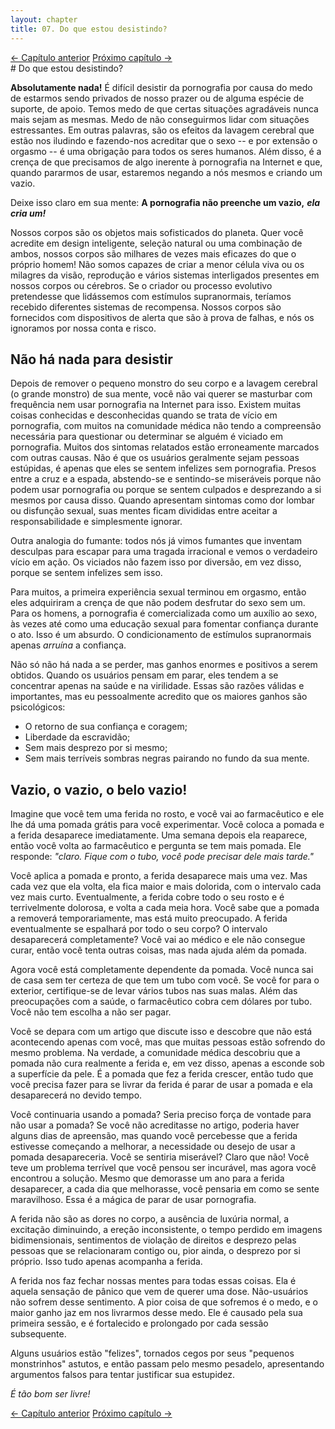 ```yaml
---
layout: chapter
title: 07. Do que estou desistindo? 
---
```

<div class="pagination-selector">
<a href="06-caracteristicas-lavagem-cerebral.html" class="chapter-btn">&larr; Capítulo anterior</a>
<a href="08-economizando-tempo.html" class="chapter-btn">Próximo capítulo &#8594;</a>
</div>
# Do que estou desistindo?

**Absolutamente nada!** É difícil desistir da pornografia por causa do medo de estarmos sendo privados de nosso prazer ou de alguma espécie de suporte, de apoio. Temos medo de que certas situações agradáveis ​​nunca mais sejam as mesmas. Medo de não conseguirmos lidar com situações estressantes. Em outras palavras, são os efeitos da lavagem cerebral que estão nos iludindo e fazendo-nos acreditar que o sexo -- e por extensão o orgasmo -- é uma obrigação para todos os seres humanos. Além disso, é a crença de que precisamos de algo inerente à pornografia na Internet e que, quando pararmos de usar, estaremos negando a nós mesmos e criando um vazio.

Deixe isso claro em sua mente: **A pornografia não preenche um vazio,** ***ela cria um!***

Nossos corpos são os objetos mais sofisticados do planeta. Quer você acredite em design inteligente, seleção natural ou uma combinação de ambos, nossos corpos são milhares de vezes mais eficazes do que o próprio homem! Não somos capazes de criar a menor célula viva ou os milagres da visão, reprodução e vários sistemas interligados presentes em nossos corpos ou cérebros. Se o criador ou processo evolutivo pretendesse que lidássemos com estímulos supranormais, teríamos recebido diferentes sistemas de recompensa. Nossos corpos são fornecidos com dispositivos de alerta que são à prova de falhas, e nós os ignoramos por nossa conta e risco.

## Não há nada para desistir

Depois de remover o pequeno monstro do seu corpo e a lavagem cerebral (o grande monstro) de sua mente, você não vai querer se masturbar com frequência nem usar pornografia na Internet para isso. Existem muitas coisas conhecidas e desconhecidas quando se trata de vício em pornografia, com muitos na comunidade médica não tendo a compreensão necessária para questionar ou determinar se alguém é viciado em pornografia. Muitos dos sintomas relatados estão erroneamente marcados com outras causas. Não é que os usuários geralmente sejam pessoas estúpidas, é apenas que eles se sentem infelizes sem pornografia. Presos entre a cruz e a espada, abstendo-se e sentindo-se miseráveis ​​porque não podem usar pornografia ou ​​porque se sentem culpados e desprezando a si mesmos por causa disso. Quando apresentam sintomas como dor lombar ou disfunção sexual, suas mentes ficam divididas entre aceitar a responsabilidade e simplesmente ignorar. 

Outra analogia do fumante: todos nós já vimos fumantes que inventam desculpas para escapar para uma tragada irracional e vemos o verdadeiro vício em ação. Os viciados não fazem isso por diversão, em vez disso, porque se sentem infelizes sem isso.

Para muitos, a primeira experiência sexual terminou em orgasmo, então eles adquiriram a crença de que não podem desfrutar do sexo sem um. Para os homens, a pornografia é comercializada como um auxílio ao sexo, às vezes até como uma educação sexual para fomentar confiança durante o ato. Isso é um absurdo. O condicionamento de estímulos supranormais apenas *arruína* a confiança. 

Não só não há nada a se perder, mas ganhos enormes e positivos a serem obtidos. Quando os usuários pensam em parar, eles tendem a se concentrar apenas na saúde e na virilidade. Essas são razões válidas e importantes, mas eu pessoalmente acredito que os maiores ganhos são psicológicos:

- O retorno de sua confiança e coragem;
- Liberdade da escravidão;
- Sem mais desprezo por si mesmo;
- Sem mais terríveis sombras negras pairando no fundo da sua mente.

## Vazio, o vazio, o belo vazio!

Imagine que você tem uma ferida no rosto, e você vai ao farmacêutico e ele lhe dá uma pomada grátis para você experimentar. Você coloca a pomada e a ferida desaparece imediatamente. Uma semana depois ela reaparece, então você volta ao farmacêutico e pergunta se tem mais pomada. Ele responde: *"claro. Fique com o tubo, você pode precisar dele mais tarde."*

Você aplica a pomada e pronto, a ferida desaparece mais uma vez. Mas cada vez que ela volta, ela fica maior e mais dolorida, com o intervalo cada vez mais curto. Eventualmente, a ferida cobre todo o seu rosto e é terrivelmente dolorosa, e volta a cada meia hora. Você sabe que a pomada a removerá temporariamente, mas está muito preocupado. A ferida eventualmente se espalhará por todo o seu corpo? O intervalo desaparecerá completamente? Você vai ao médico e ele não consegue curar, então você tenta outras coisas, mas nada ajuda além da pomada.

Agora você está completamente dependente da pomada. Você nunca sai de casa sem ter certeza de que tem um tubo com você. Se você for para o exterior, certifique-se de levar vários tubos nas suas malas. Além das preocupações com a saúde, o farmacêutico cobra cem dólares por tubo. Você não tem escolha a não ser pagar.

Você se depara com um artigo que discute isso e descobre que não está acontecendo apenas com você, mas que muitas pessoas estão sofrendo do mesmo problema. Na verdade, a comunidade médica descobriu que a pomada não cura realmente a ferida e, em vez disso, apenas a esconde sob a superfície da pele. É a pomada que fez a ferida crescer, então tudo que você precisa fazer para se livrar da ferida é parar de usar a pomada e ela desaparecerá no devido tempo.

Você continuaria usando a pomada? Seria preciso força de vontade para não usar a pomada? Se você não acreditasse no artigo, poderia haver alguns dias de apreensão, mas quando você percebesse que a ferida estivesse começando a melhorar, a necessidade ou desejo de usar a pomada desapareceria. Você se sentiria miserável? Claro que não! Você teve um problema terrível que você pensou ser incurável, mas agora você encontrou a solução. Mesmo que demorasse um ano para a ferida desaparecer, a cada dia que melhorasse, você pensaria em como se sente maravilhoso. Essa é a mágica de parar de usar pornografia.

A ferida não são as dores no corpo, a ausência de luxúria normal, a excitação diminuindo, a ereção inconsistente, o tempo perdido em imagens bidimensionais, sentimentos de violação de direitos e desprezo pelas pessoas que se relacionaram contigo ou, pior ainda, o desprezo por si próprio. Isso tudo apenas acompanha a ferida. 

A ferida nos faz fechar nossas mentes para todas essas coisas. Ela é aquela sensação de pânico que vem de querer uma dose. Não-usuários não sofrem desse sentimento. A pior coisa de que sofremos é o medo, e o maior ganho jaz em nos livrarmos desse medo. Ele é causado pela sua primeira sessão, e é fortalecido e prolongado por cada sessão subsequente.

Alguns usuários estão "felizes", tornados cegos por seus "pequenos monstrinhos" astutos, e então passam pelo mesmo pesadelo, apresentando argumentos falsos para tentar justificar sua estupidez.

*É tão bom ser livre!*

<div class="pagination-selector">
<a href="06-caracteristicas-lavagem-cerebral.html" class="chapter-btn">&larr; Capítulo anterior</a>
<a href="08-economizando-tempo.html" class="chapter-btn">Próximo capítulo &#8594;</a>
</div>
